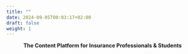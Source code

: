 ```yaml
---
title: ""
date: 2024-09-05T00:03:17+02:00
draft: false 
weight: 1
--- 
```


<div style="text-align: center;">

**The Content Platform for Insurance Professionals & Students**

</div>


<!-- At the heart of insurance lies a noble purpose: to protect what matters most to people. While new tools and technologies enhance our capabilities, they're simply means to an end. Our true value comes from our expertise, empathy, and commitment to our customers. As we navigate industry changes, let's remember that our greatest asset is our ability to understand and respond to human needs. Whether we're using advanced analytics or time-honored practices, our goal remains the same: to provide security, peace of mind, and support when it's needed most. In this evolving landscape, it's our unwavering dedication to serving others that truly sets us apart and drives our industry forward.
 -->
